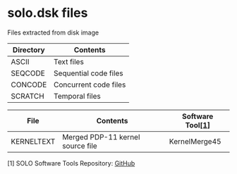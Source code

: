 # solo.dsk files
Files extracted from disk image

|Directory|Contents             |       
|---------|---------------------|
|ASCII    |Text files           |
|SEQCODE  |Sequential code files|
|CONCODE  |Concurrent code files|
|SCRATCH  |Temporal files       |

|File      |Contents                        |Software Tool[[1]](#1)|       
|----------|--------------------------------|-------------|
|KERNELTEXT|Merged PDP-11 kernel source file|KernelMerge45|

<a id="1">[1]</a>
SOLO Software Tools Repository: [GitHub](https://github.com/ngospina/SOLO-Tools)
